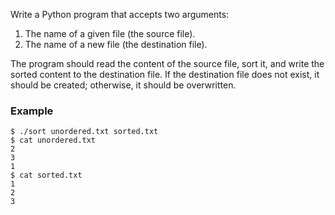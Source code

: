 Write a Python program that accepts two arguments:

1. The name of a given file (the source file).
2. The name of a new file (the destination file).

The program should read the content of the source file, sort it, and write the sorted content to the destination file. If the destination file does not exist, it should be created; otherwise, it should be overwritten.

### Example

```console
$ ./sort unordered.txt sorted.txt
$ cat unordered.txt
2
3
1
$ cat sorted.txt
1
2
3
```
